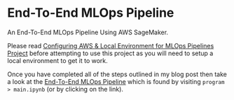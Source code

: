 # End-To-End MLOps Pipeline
An End-To-End MLOps Pipeline Using AWS SageMaker.

Please read [Configuring AWS & Local Environment for MLOps Pipelines Project](https://digitalredneck.co.uk/configuring-aws-local-environment-for-mlops-pipelines-project/) before attempting to use this project as you will need to setup a local environment to get it to work.

Once you have completed all of the steps outlined in my blog post then take a look at the [End-To-End MLOps Pipeline](https://github.com/4igeek/ml-ops-pipeline/blob/main/program/main.ipynb) which is found by visiting `program > main.ipynb` (or by clicking on the link).